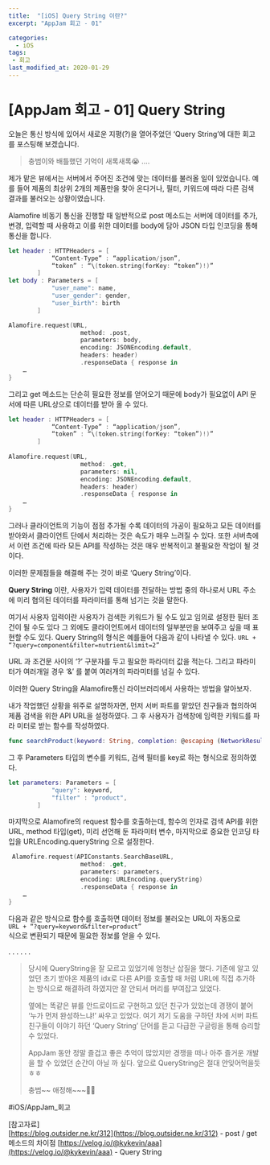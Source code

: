 ```yaml
---
title:  "[iOS] Query String 이란?"
excerpt: "AppJam 회고 - 01"

categories:
  - iOS
tags:
 - 회고
last_modified_at: 2020-01-29
---
```


# [AppJam 회고 - 01] Query String
 오늘은 통신 방식에 있어서 새로운 지평(?)을 열어주었던 ‘Query String’에 대한 회고를 포스팅해 보겠습니다.

> 충범이와 배틀했던 기억이 새록새록😭 ….  

 제가 맡은 뷰에서는 서버에서 주어진 조건에 맞는 데이터를 불러올 일이 있었습니다. 예를 들어 제품의 최상위 2개의 제품만을 찾아 온다거나, 필터, 키워드에 따라 다른 검색 결과를 불러오는 상황이였습니다.

  Alamofire 비동기 통신을 진행할 때 일반적으로 post 메소드는 서버에 데이터를 추가, 변경, 입력할 때 사용하고 이를 위한 데이터를 body에 담아 JSON 타입 인코딩을 통해 통신을 합니다.

```swift
let header : HTTPHeaders = [
            “Content-Type” : “application/json”,
            “token” : “\(token.string(forKey: “token”)!)”
        ]
let body : Parameters = [
            "user_name": name,
            "user_gender": gender,
            "user_birth": birth
        ]

Alamofire.request(URL, 
                    method: .post, 
                    parameters: body, 
                    encoding: JSONEncoding.default, 
                    headers: header)
                    .responseData { response in
    …
}
```

그리고 get 메소드는 단순히 필요한 정보를 얻어오기 때문에 body가 필요없이 API 문서에 따른 URL상으로 데이터를 받아 올 수 있다. 

```swift
let header : HTTPHeaders = [
            “Content-Type” : “application/json”,
            “token” : “\(token.string(forKey: “token”)!)”
        ]
        
Alamofire.request(URL,
                    method: .get, 
                    parameters: nil, 
                    encoding: JSONEncoding.default, 
                    headers: header)
                    .responseData { response in
    …
}
```

 그러나 클라이언트의 기능이 점점 추가될 수록 데이터의 가공이 필요하고 모든 데이터를 받아와서 클라이언트 단에서 처리하는 것은 속도가 매우 느려질 수 있다. 또한 서버측에서 이런 조건에 따라 모든 API를 작성하는 것은 매우 반복적이고 불필요한 작업이 될 것이다. 
 
  이러한 문제점들을 해결해 주는 것이 바로 ‘Query String’이다.

**Query String** 이란, 사용자가 입력 데이터를 전달하는 방법 중의 하나로서 URL 주소에 미리 협의된 데이터를 파라미터를 통해 넘기는 것을 말한다. 

여기서 사용자 입력이란 사용자가 검색한 키워드가 될 수도 있고 임의로 설정한 필터 조건이 될 수도 있다 그 외에도 클라이언트에서 데이터의 일부분만을 보여주고 싶을 때 표현할 수도 있다.
Query String의 형식은 예를들어 다음과 같이 나타낼 수 있다.
 `URL + “?query=component&filter=nutrient&limit=2”`

 URL 과 조건문 사이의 ‘?’ 구분자를 두고 필요한 파라미터 값을 적는다. 그리고 파라미터가 여러개일 경우 ‘&’ 를 붙여 여러개의 파라미터를 넘길 수 있다.

 이러한 Query String을 Alamofire통신 라이브러리에서 사용하는 방법을 알아보자.

내가 작업했던 상황을 위주로 설명하자면,
먼저 서버 파트를 맡았던 친구들과 협의하여 제품 검색을 위한 API URL을 설정하였다. 그 후 사용자가 검색창에 임력한 키워드를 파라 미터로 받는 함수를 작성하였다.

```swift
func searchProduct(keyword: String, completion: @escaping (NetworkResult<Any>) -> Void)
```

 그 후 Parameters 타입의 변수를 키워드, 검색 필터를 key로 하는 형식으로 정의하였다.

```swift
let parameters: Parameters = [
            "query": keyword,
            "filter" : "product",
        ]
```

마지막으로 Alamofire의 request 함수를 호출하는데, 함수의 인자로 검색 API를 위한 URL, method 타입(get), 미리 선언해 둔 파라미터 변수, 마지막으로 중요한 인코딩 타입을 URLEncoding.queryString 으로 설정한다. 
 
```swift
 Alamofire.request(APIConstants.SearchBaseURL, 
                    method: .get, 
                    parameters: parameters, 
                    encoding: URLEncoding.queryString)
                    .responseData { response in
    …
}
```

다음과 같은 방식으로 함수를 호출하면 데이터 정보를 불러오는 URL이 자동으로  
`URL + “?query=keyword&filter=product”`   
식으로 변환되기 때문에 필요한 정보를 얻을 수 있다.

.
.
.
.
.
.

> 당시에 QueryString을 잘 모르고 있었기에 엄청난 삽질을 했다. 기존에 알고 있었던 초기 받아온 제품의 idx로 다른 API를 호출할 때 처럼 URL에 직접 추가하는 방식으로 해결하려 하였지만 잘 안되서 머리를 부여잡고 있었다.   
>   
> 옆에는 똑같은 뷰를 안드로이드로 구현하고 있던 친구가 있었는데 경쟁이 붙어 ‘누가 먼저 완성하느냐!’ 싸우고 있었다. 여기 저기 도움을 구하던 차에 서버 파트 친구들이 이야기 하던 ‘Query String’ 단어를 듣고 다급한 구글링을 통해 승리할 수 있었다.  
>   
> AppJam 동안 정말 즐겁고 좋은 추억이 많았지만 경쟁을 떠나 아주 즐거운 개발을 할 수 있었던 순간이 아닐 까 싶다. 앞으로 QueryString은 절대 안잊어먹을듯 ㅎㅎ  
>   
> 충범~~ 애정해~~~🥰🥰  
 
 
#iOS/AppJam_회고
 
[참고자료]  
[https://blog.outsider.ne.kr/312](https://blog.outsider.ne.kr/312) - post / get 메소드의 차이점
[https://velog.io/@kykevin/aaa](https://velog.io/@kykevin/aaa) - Query String
